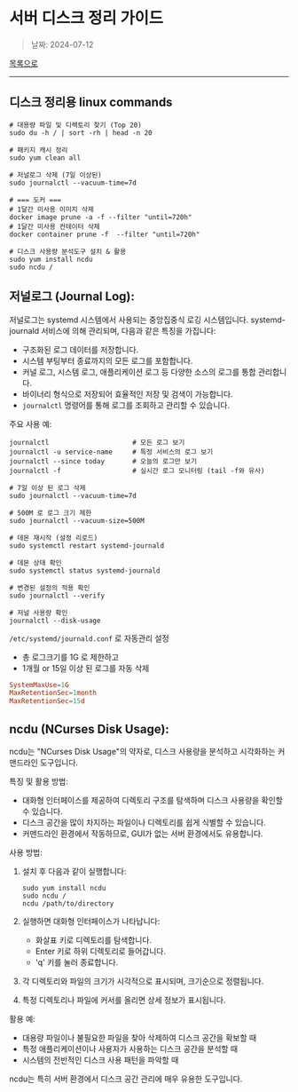 # 서버 디스크 정리 가이드

> 날짜: 2024-07-12

[목록으로](https://shiwoo-park.github.io/blog)

---

## 디스크 정리용 linux commands

```shell
# 대용량 파일 및 디렉토리 찾기 (Top 20)
sudo du -h / | sort -rh | head -n 20

# 패키지 캐시 정리
sudo yum clean all

# 저널로그 삭제 (7일 이상된)
sudo journalctl --vacuum-time=7d

# === 도커 ===
# 1달간 미사용 이미지 삭제
docker image prune -a -f --filter "until=720h"
# 1달간 미사용 컨테이터 삭제
docker container prune -f  --filter "until=720h"

# 디스크 사용량 분석도구 설치 & 활용
sudo yum install ncdu
sudo ncdu /
```

## 저널로그 (Journal Log):

저널로그는 systemd 시스템에서 사용되는 중앙집중식 로깅 시스템입니다. systemd-journald 서비스에 의해 관리되며, 다음과 같은 특징을 가집니다:

- 구조화된 로그 데이터를 저장합니다.
- 시스템 부팅부터 종료까지의 모든 로그를 포함합니다.
- 커널 로그, 시스템 로그, 애플리케이션 로그 등 다양한 소스의 로그를 통합 관리합니다.
- 바이너리 형식으로 저장되어 효율적인 저장 및 검색이 가능합니다.
- `journalctl` 명령어를 통해 로그를 조회하고 관리할 수 있습니다.

주요 사용 예:
```shell
journalctl                     # 모든 로그 보기
journalctl -u service-name     # 특정 서비스의 로그 보기
journalctl --since today       # 오늘의 로그만 보기
journalctl -f                  # 실시간 로그 모니터링 (tail -f와 유사)

# 7일 이상 된 로그 삭제
sudo journalctl --vacuum-time=7d

# 500M 로 로그 크기 제한
sudo journalctl --vacuum-size=500M

# 데몬 재시작 (설정 리로드)
sudo systemctl restart systemd-journald

# 데몬 상태 확인
sudo systemctl status systemd-journald

# 변경된 설정의 적용 확인
sudo journalctl --verify

# 저널 사용량 확인
journalctl --disk-usage
```

`/etc/systemd/journald.conf` 로 자동관리 설정

- 총 로그크기를 1G 로 제한하고
- 1개월 or 15일 이상 된 로그를 자동 삭제

```conf
SystemMaxUse=1G
MaxRetentionSec=1month
MaxRetentionSec=15d
```

## ncdu (NCurses Disk Usage):

ncdu는 "NCurses Disk Usage"의 약자로, 디스크 사용량을 분석하고 시각화하는 커맨드라인 도구입니다.

특징 및 활용 방법:
- 대화형 인터페이스를 제공하여 디렉토리 구조를 탐색하며 디스크 사용량을 확인할 수 있습니다.
- 디스크 공간을 많이 차지하는 파일이나 디렉토리를 쉽게 식별할 수 있습니다.
- 커맨드라인 환경에서 작동하므로, GUI가 없는 서버 환경에서도 유용합니다.

사용 방법:
1. 설치 후 다음과 같이 실행합니다:
   ```
   sudo yum install ncdu
   sudo ncdu /
   ncdu /path/to/directory
   ```

2. 실행하면 대화형 인터페이스가 나타납니다:
   - 화살표 키로 디렉토리를 탐색합니다.
   - Enter 키로 하위 디렉토리로 들어갑니다.
   - 'q' 키를 눌러 종료합니다.

3. 각 디렉토리와 파일의 크기가 시각적으로 표시되며, 크기순으로 정렬됩니다.

4. 특정 디렉토리나 파일에 커서를 올리면 상세 정보가 표시됩니다.

활용 예:
- 대용량 파일이나 불필요한 파일을 찾아 삭제하여 디스크 공간을 확보할 때
- 특정 애플리케이션이나 사용자가 사용하는 디스크 공간을 분석할 때
- 시스템의 전반적인 디스크 사용 패턴을 파악할 때

ncdu는 특히 서버 환경에서 디스크 공간 관리에 매우 유용한 도구입니다.